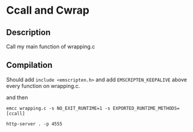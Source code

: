 # Ccall and Cwrap

## Description
Call my main function of wrapping.c

## Compilation
Should add ``include <emscripten.h>`` and add ``EMSCRIPTEN_KEEPALIVE`` above every function on wrapping.c.

and then

```
emcc wrapping.c -s NO_EXIT_RUNTIME=1 -s EXPORTED_RUNTIME_METHODS=[ccall]
```

```
http-server . -p 4555
```
